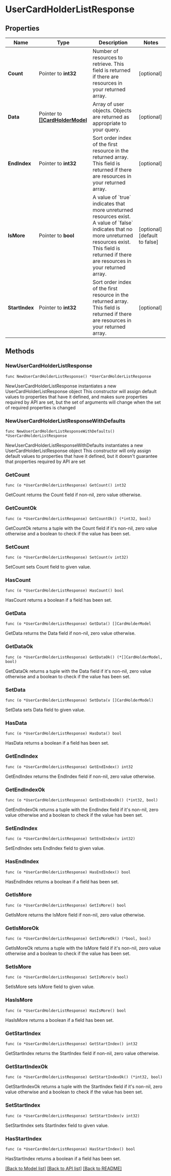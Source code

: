 # UserCardHolderListResponse

## Properties

Name | Type | Description | Notes
------------ | ------------- | ------------- | -------------
**Count** | Pointer to **int32** | Number of resources to retrieve.  This field is returned if there are resources in your returned array. | [optional] 
**Data** | Pointer to [**[]CardHolderModel**](CardHolderModel.md) | Array of user objects.  Objects are returned as appropriate to your query. | [optional] 
**EndIndex** | Pointer to **int32** | Sort order index of the first resource in the returned array.  This field is returned if there are resources in your returned array. | [optional] 
**IsMore** | Pointer to **bool** | A value of &#x60;true&#x60; indicates that more unreturned resources exist. A value of &#x60;false&#x60; indicates that no more unreturned resources exist.  This field is returned if there are resources in your returned array. | [optional] [default to false]
**StartIndex** | Pointer to **int32** | Sort order index of the first resource in the returned array.  This field is returned if there are resources in your returned array. | [optional] 

## Methods

### NewUserCardHolderListResponse

`func NewUserCardHolderListResponse() *UserCardHolderListResponse`

NewUserCardHolderListResponse instantiates a new UserCardHolderListResponse object
This constructor will assign default values to properties that have it defined,
and makes sure properties required by API are set, but the set of arguments
will change when the set of required properties is changed

### NewUserCardHolderListResponseWithDefaults

`func NewUserCardHolderListResponseWithDefaults() *UserCardHolderListResponse`

NewUserCardHolderListResponseWithDefaults instantiates a new UserCardHolderListResponse object
This constructor will only assign default values to properties that have it defined,
but it doesn't guarantee that properties required by API are set

### GetCount

`func (o *UserCardHolderListResponse) GetCount() int32`

GetCount returns the Count field if non-nil, zero value otherwise.

### GetCountOk

`func (o *UserCardHolderListResponse) GetCountOk() (*int32, bool)`

GetCountOk returns a tuple with the Count field if it's non-nil, zero value otherwise
and a boolean to check if the value has been set.

### SetCount

`func (o *UserCardHolderListResponse) SetCount(v int32)`

SetCount sets Count field to given value.

### HasCount

`func (o *UserCardHolderListResponse) HasCount() bool`

HasCount returns a boolean if a field has been set.

### GetData

`func (o *UserCardHolderListResponse) GetData() []CardHolderModel`

GetData returns the Data field if non-nil, zero value otherwise.

### GetDataOk

`func (o *UserCardHolderListResponse) GetDataOk() (*[]CardHolderModel, bool)`

GetDataOk returns a tuple with the Data field if it's non-nil, zero value otherwise
and a boolean to check if the value has been set.

### SetData

`func (o *UserCardHolderListResponse) SetData(v []CardHolderModel)`

SetData sets Data field to given value.

### HasData

`func (o *UserCardHolderListResponse) HasData() bool`

HasData returns a boolean if a field has been set.

### GetEndIndex

`func (o *UserCardHolderListResponse) GetEndIndex() int32`

GetEndIndex returns the EndIndex field if non-nil, zero value otherwise.

### GetEndIndexOk

`func (o *UserCardHolderListResponse) GetEndIndexOk() (*int32, bool)`

GetEndIndexOk returns a tuple with the EndIndex field if it's non-nil, zero value otherwise
and a boolean to check if the value has been set.

### SetEndIndex

`func (o *UserCardHolderListResponse) SetEndIndex(v int32)`

SetEndIndex sets EndIndex field to given value.

### HasEndIndex

`func (o *UserCardHolderListResponse) HasEndIndex() bool`

HasEndIndex returns a boolean if a field has been set.

### GetIsMore

`func (o *UserCardHolderListResponse) GetIsMore() bool`

GetIsMore returns the IsMore field if non-nil, zero value otherwise.

### GetIsMoreOk

`func (o *UserCardHolderListResponse) GetIsMoreOk() (*bool, bool)`

GetIsMoreOk returns a tuple with the IsMore field if it's non-nil, zero value otherwise
and a boolean to check if the value has been set.

### SetIsMore

`func (o *UserCardHolderListResponse) SetIsMore(v bool)`

SetIsMore sets IsMore field to given value.

### HasIsMore

`func (o *UserCardHolderListResponse) HasIsMore() bool`

HasIsMore returns a boolean if a field has been set.

### GetStartIndex

`func (o *UserCardHolderListResponse) GetStartIndex() int32`

GetStartIndex returns the StartIndex field if non-nil, zero value otherwise.

### GetStartIndexOk

`func (o *UserCardHolderListResponse) GetStartIndexOk() (*int32, bool)`

GetStartIndexOk returns a tuple with the StartIndex field if it's non-nil, zero value otherwise
and a boolean to check if the value has been set.

### SetStartIndex

`func (o *UserCardHolderListResponse) SetStartIndex(v int32)`

SetStartIndex sets StartIndex field to given value.

### HasStartIndex

`func (o *UserCardHolderListResponse) HasStartIndex() bool`

HasStartIndex returns a boolean if a field has been set.


[[Back to Model list]](../README.md#documentation-for-models) [[Back to API list]](../README.md#documentation-for-api-endpoints) [[Back to README]](../README.md)


